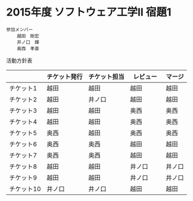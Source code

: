 # 2015年度 ソフトウェア工学II 宿題1

    参加メンバー
        越田　剛宏
        井ノ口　輝
        奥西　孝直

活動方針表

|          | チケット発行 | チケット担当 | レビュー　| マージ |
|----------|------------|-------------|---------|--------|
| チケット1 | 越田 | 越田 | 越田 | 越田 |
| チケット2 | 越田 | 井ノ口 | 越田 | 越田 |
| チケット3 | 越田 | 越田 | 奥西 | 奥西 |
| チケット4 | 越田 | 越田 | 奥西 | 奥西 |
| チケット5 | 奥西 | 越田 | 奥西 | 奥西 |
| チケット6 | 奥西| 奥西 | 越田 | 越田 |
| チケット7 | 奥西 | 奥西 | 越田 | 越田 |
| チケット8 | 越田 | 越田 | 井ノ口 | 井ノ口 |
| チケット9 | 越田 | 越田 | 井ノ口 | 井ノ口 |
| チケット10 | 井ノ口 | 井ノ口 | 越田 | 越田 |



